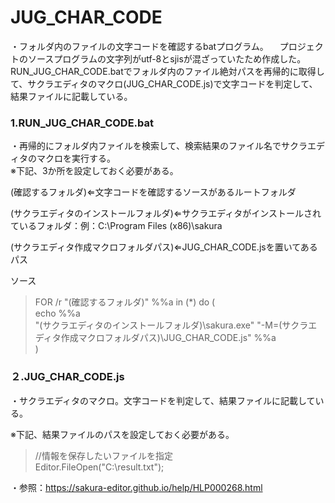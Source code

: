 # JUG_CHAR_CODE
・フォルダ内のファイルの文字コードを確認するbatプログラム。
　プロジェクトのソースプログラムの文字列がutf-8とsjisが混ざっていたため作成した。
 RUN_JUG_CHAR_CODE.batでフォルダ内のファイル絶対パスを再帰的に取得して、サクラエディタのマクロ(JUG_CHAR_CODE.js)で文字コードを判定して、結果ファイルに記載している。
 
### 1.RUN_JUG_CHAR_CODE.bat
・再帰的にフォルダ内ファイルを検索して、検索結果のファイル名でサクラエディタのマクロを実行する。
　  
 ※下記、3か所を設定しておく必要がある。
 
 (確認するフォルダ)⇐文字コードを確認するソースがあるルートフォルダ
 
 (サクラエディタのインストールフォルダ)⇐サクラエディタがインストールされているフォルダ：例：C:\Program Files (x86)\sakura
 
 (サクラエディタ作成マクロフォルダパス)⇐JUG_CHAR_CODE.jsを置いてあるパス
 
 ソース
>FOR /r "(確認するフォルダ)" %%a in (*) do (  
>echo %%a  
>"(サクラエディタのインストールフォルダ)\sakura.exe" "-M=(サクラエディタ作成マクロフォルダパス)\JUG_CHAR_CODE.js" %%a  
>)

### ２.JUG_CHAR_CODE.js
・サクラエディタのマクロ。文字コードを判定して、結果ファイルに記載している。
 
 ※下記、結果ファイルのパスを設定しておく必要がある。
>//情報を保存したいファイルを指定  
>Editor.FileOpen("C:\\result.txt");
  
・参照：https://sakura-editor.github.io/help/HLP000268.html
